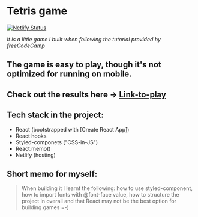 # Tetris game

[![Netlify Status](https://api.netlify.com/api/v1/badges/d4efd6c8-e330-4277-9db4-7e2fcf5d9abf/deploy-status)](https://app.netlify.com/sites/tetris-game-onreact/deploys)

_It is a little game I built when following the tutorial provided by freeCodeCamp_

## The game is easy to play, though it's not optimized for running on mobile.

## Check out the results here -> [Link-to-play]

## Tech stack in the project:

- React (bootstrapped with [Create React App])
- React hooks
- Styled-componets ("CSS-in-JS")
- React.memo()
- Netlify (hosting)

## Short memo for myself:

> When building it I learnt the following:
> how to use styled-component,
> how to import fonts with @font-face value,
> how to structure the project in overall and
> that React may not be the best option for building games =-)

[//]: # "just a link here:"
[Link-to-play]: <http://stackoverflow.com/questions/4823468/store-comments-in-markdown-syntax>
